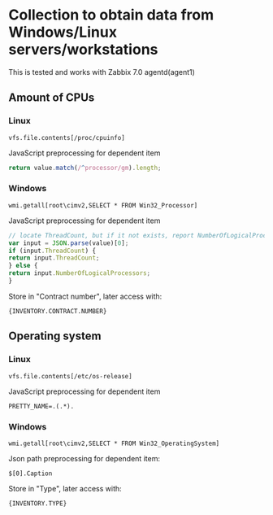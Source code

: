 # Collection to obtain data from Windows/Linux servers/workstations

This is tested and works with Zabbix 7.0 agentd(agent1)

## Amount of CPUs

### Linux
```
vfs.file.contents[/proc/cpuinfo]
```
JavaScript preprocessing for dependent item
```javascript
return value.match(/^processor/gm).length;
```

### Windows
```
wmi.getall[root\cimv2,SELECT * FROM Win32_Processor]
```
JavaScript preprocessing for dependent item
```javascript
// locate ThreadCount, but if it not exists, report NumberOfLogicalProcessors
var input = JSON.parse(value)[0];
if (input.ThreadCount) {
return input.ThreadCount;
} else {
return input.NumberOfLogicalProcessors;
}
```

Store in "Contract number", later access with:
```
{INVENTORY.CONTRACT.NUMBER}
```

## Operating system

### Linux
```
vfs.file.contents[/etc/os-release]
```
JavaScript preprocessing for dependent item
```regex
PRETTY_NAME=.(.*).
```

### Windows
```
wmi.getall[root\cimv2,SELECT * FROM Win32_OperatingSystem]
```
Json path preprocessing for dependent item:
```jsonpath
$[0].Caption
```

Store in "Type", later access with:
```
{INVENTORY.TYPE}
```

